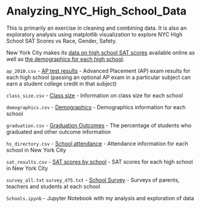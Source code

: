 # Analyzing_NYC_High_School_Data

This is primarily an exercise in cleaning and combining data.
It is also an exploratory analysis using matplotlib visualization to explore NYC High School SAT Scores vs Race, Gender, Safety.

New York City makes its [data on high school SAT scores](https://data.cityofnewyork.us/Education/2012-SAT-Results/f9bf-2cp4) available online as well as [the demographics for each high school](https://data.cityofnewyork.us/Education/2014-2015-DOE-High-School-Directory/n3p6-zve2).

`ap_2010.csv` - [AP test results](https://data.cityofnewyork.us/Education/2010-AP-College-Board-School-Level-Results/itfs-ms3e) - Advanced Placement (AP) exam results for each high school (passing an optional AP exam in a particular subject can earn a student college credit in that subject)

`class_size.csv` - [Class size](https://data.cityofnewyork.us/Education/2010-2011-Class-Size-School-level-detail/urz7-pzb3) - Information on class size for each school

`demographics.csv` - [Demographics](https://data.cityofnewyork.us/Education/School-Demographics-and-Accountability-Snapshot-20/ihfw-zy9j) - Demographics information for each school

`graduation.csv` - [Graduation Outcomes](https://data.cityofnewyork.us/Education/School-Demographics-and-Accountability-Snapshot-20/ihfw-zy9j) - The percentage of students who graduated and other outcome information

`hs_directory.csv` - [School attendance](https://data.cityofnewyork.us/Education/School-Attendance-and-Enrollment-Statistics-by-Dis/7z8d-msnt) - Attendance information for each school in New York City

`sat_results.csv` - [SAT scores by school](https://data.cityofnewyork.us/Education/SAT-Results/f9bf-2cp4) - SAT scores for each high school in New York City

`survey_all.txt` `survey_d75.txt` - [School Survey](https://data.cityofnewyork.us/Education/NYC-School-Survey-2011/mnz3-dyi8) - Surveys of parents, teachers and students at each school

`Schools.ipynb` - Jupyter Notebook with my analysis and exploration of data
